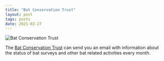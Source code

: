 ```yaml
---
title: "Bat Conservation Trust"
layout: post
tags: posts
date: 2021-02-27
---
```

![Bat Conservation Trust](https://ci3.googleusercontent.com/proxy/AAtR-HtuLi91I2amYUt1wK4qIm_ovZ79hzGL20jSKX3GxCPH0deC1HVRUATugrszqzHhpgbB74Hv_dlpJ017YFhdPqhJaa16c5h8oGClnR7o-iPiu50qO3PgizXFGSuJ_y1bjS99SPEVz7dHShy5wu7jbo08qRSShbk=s0-d-e1-ft#https://gallery.mailchimp.com/74f9f582daeaaab236cc1ebf0/images/9044dbe3-e056-42f1-b603-2aa419c363d1.jpg)

The [Bat Conservation Trust](https://www.bats.org.uk/) can send you an email with information about the status of bat surveys and other bat related activities every month. 